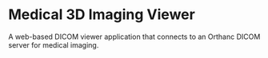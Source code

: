 # Medical 3D Imaging Viewer

A web-based DICOM viewer application that connects to an Orthanc DICOM server for medical imaging.
